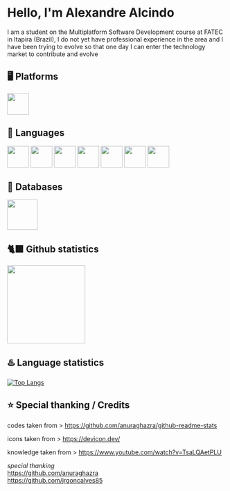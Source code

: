 # Hello, I'm Alexandre Alcindo

I am a student on the Multiplatform Software Development course at FATEC in Itapira (Brazil), I do not yet have professional experience in the area and I have been trying to evolve so that one day I can enter the technology market to contribute and evolve 
<!--the phrase above its translated by google translate, i am not fluent, i just know a `bit` [by the way, this line is by my own]-->
## 🖥 Platforms 

<!-- https://github.com/Ileriayo/markdown-badges
https://shields.io/badges
-->
<!--![Visual Studio Code](https://img.shields.io/badge/Visual%20Studio%20Code-0078d7.svg?style=for-the-badge&logo=visual-studio-code&logoColor=white)-->
<div>
<img width=50 height=50 src="https://cdn.jsdelivr.net/gh/devicons/devicon@latest/icons/vscode/vscode-original-wordmark.svg" />
</div>

## 🐍 Languages
<div>
<img width=50 height=50 src="https://cdn.jsdelivr.net/gh/devicons/devicon@latest/icons/python/python-original.svg" />
<img width=50 height=50 src="https://cdn.jsdelivr.net/gh/devicons/devicon@latest/icons/java/java-original.svg" />
<img width=50 height=50 src="https://cdn.jsdelivr.net/gh/devicons/devicon@latest/icons/javascript/javascript-original.svg" />
<img width=50 height=50 src="https://cdn.jsdelivr.net/gh/devicons/devicon@latest/icons/php/php-original.svg" />
<img width=50 height=50 src="https://cdn.jsdelivr.net/gh/devicons/devicon@latest/icons/html5/html5-original.svg" />
<img width=50 height=50 src="https://cdn.jsdelivr.net/gh/devicons/devicon@latest/icons/css3/css3-original.svg" />
<img width=50 height=50 src="https://cdn.jsdelivr.net/gh/devicons/devicon@latest/icons/c/c-original.svg" />
 </div>                                                       

<!--
![Python](https://img.shields.io/badge/python-3670A0?style=for-the-badge&logo=python&logoColor=ffdd54)
![Java](https://img.shields.io/badge/java-%23ED8B00.svg?style=for-the-badge&logo=openjdk&logoColor=white)
![PHP](https://img.shields.io/badge/php-%23777BB4.svg?style=for-the-badge&logo=php&logoColor=white)-->
<!--![Javascript](https://img.shields.io/badge/javascript-ffff00)-->


## 💾 Databases
<div>
<img width=70 height=70 src="https://cdn.jsdelivr.net/gh/devicons/devicon@latest/icons/mysql/mysql-original-wordmark.svg" />
</div>
<!--![MySQL](https://img.shields.io/badge/mysql-%2305a.svg?style=for-the-badge&logo=mysql&logoColor=white)-->

<!--![xandoliveira2's GitHub stats](https://github-readme-stats.vercel.app/api?username=xandoliveira2&show_icons=true&theme=nightowl)-->
  
## 🐈‍⬛ Github statistics
<img height=180em src="https://github-readme-stats.vercel.app/api?username=xandoliveira2&show_icons=true&theme=nightowl&count_private=true&include_all_commits=true">

<!--![xandoliveira2's GitHub stats](https://github-readme-stats.vercel.app/api?username=xandoliveira2&show_icons=true&theme=nightowl&count_private=true&include_all_commits=true)-->

## ♨️ Language statistics
[![Top Langs](https://github-readme-stats.vercel.app/api/top-langs/?username=xandoliveira2&layout=pie&hide=html,css&theme=nightowl&langs_count=10&)](https://github.com/xandoliveira2)  


## ⭐ Special thanking / Credits

codes taken from > https://github.com/anuraghazra/github-readme-stats

icons taken from > https://devicon.dev/

knowledge taken from > https://www.youtube.com/watch?v=TsaLQAetPLU

*special thanking*   
https://github.com/anuraghazra  
https://github.com/jrgoncalves85
